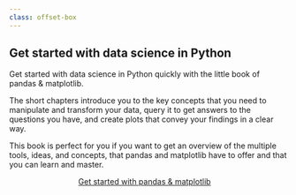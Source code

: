 ```yaml
---
class: offset-box
---
```


## Get started with data science in Python

Get started with data science in Python quickly with the little book of pandas & matplotlib.

The short chapters introduce you to the key concepts that you need to manipulate and transform your data, query it to get answers to the questions you have, and create plots that convey your findings in a clear way.

This book is perfect for you if you want to get an overview of the multiple tools, ideas, and concepts, that pandas and matplotlib have to offer and that you can learn and master.

<div style="display:flex; justify-content:center;">
<a href="https://mathspp.gumroad.com/l/the-little-book-of-pandas-and-matplotlib/?wanted=true" target="_blank" class="btn" style="margin-right: 1em;">Get started with pandas & matplotlib</a>
</div>
